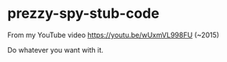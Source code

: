 # prezzy-spy-stub-code
From my YouTube video https://youtu.be/wUxmVL998FU (~2015)

Do whatever you want with it.
